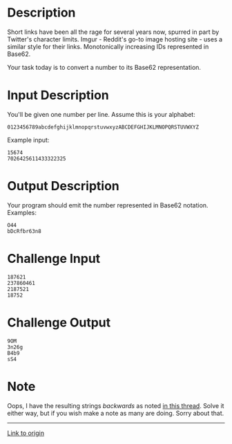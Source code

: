 # Description

Short links have been all the rage for several years now, spurred in part by Twitter's character limits. Imgur - Reddit's go-to image hosting site - uses a similar style for their links. Monotonically increasing IDs represented in Base62. 

Your task today is to convert a number to its Base62 representation.

# Input Description

You'll be given one number per line. Assume this is your alphabet:

    0123456789abcdefghijklmnopqrstuvwxyzABCDEFGHIJKLMNOPQRSTUVWXYZ 

Example input:

    15674
    7026425611433322325

# Output Description

Your program should emit the number represented in Base62 notation. Examples:

    O44
    bDcRfbr63n8

# Challenge Input

    187621
    237860461
    2187521
    18752

# Challenge Output

    9OM
    3n26g
    B4b9
    sS4    

# Note 

Oops, I have the resulting strings _backwards_ as noted [in this thread](https://www.reddit.com/r/dailyprogrammer/comments/7yyt8e/20180220_challenge_352_easy_making_imgurstyle/dukagoy/?utm_content=permalink&utm_medium=front&utm_source=reddit&utm_name=dailyprogrammer). Solve it either way, but if you wish make a note as many are doing. Sorry about that.

---

[Link to origin](https://www.reddit.com/r/dailyprogrammer/7yyt8e)